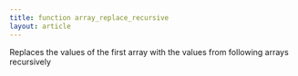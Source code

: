 ```yaml
---
title: function array_replace_recursive
layout: article
---
```

Replaces the values of the first array with the values from following arrays recursively